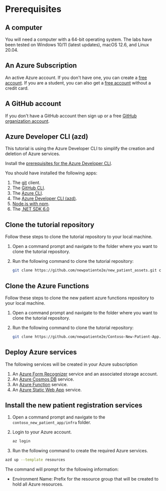 # Prerequisites

## A computer

You will need a computer with a 64-bit operating system. The labs have been tested on Windows 10/11 (latest updates), macOS 12.6, and Linux 20.04.

## An Azure Subscription

An active Azure account. If you don't have one, you can create a [free account](https://azure.microsoft.com/free/cognitive-services/). If you are a student, you can also get a [free account](https://azure.microsoft.com/free/students/) without a credit card.

## A GitHub account

If you don't have a GitHub account then sign up or a free [GitHub organization account](https://docs.github.com/get-started/signing-up-for-github/signing-up-for-a-new-github-account).

## Azure Developer CLI (azd)

This tutorial is using the Azure Developer CLI to simplify the creation and deletion of Azure services.

Install the [prerequisites for the Azure Developer CLI](https://learn.microsoft.com/azure/developer/azure-developer-cli/get-started?tabs=bare-metal%2Cwindows&pivots=programming-language-nodejs#configure-your-development-environment).

You should have installed the following apps:

1. The [git](https://git-scm.com/) client.
1. The [GitHub CLI](https://github.com/cli/cli).
1. The [Azure CLI](https://learn.microsoft.com/cli/azure/install-azure-cli).
1. The [Azure Developer CLI (azd)](https://learn.microsoft.com/azure/developer/azure-developer-cli/get-started?tabs=bare-metal%2Clinuxmac&pivots=programming-language-csharp#prerequisites).
1. [Node.js with npm](https://nodejs.org/).
1. The [.NET SDK 6.0](https://dotnet.microsoft.com/download/dotnet/6.0)

## Clone the tutorial repository

Follow these steps to clone the tutorial repository to your local machine.

1. Open a command prompt and navigate to the folder where you want to clone the tutorial repository.
1. Run the following command to clone the tutorial repository:

    ```bash
    git clone https://github.com/newpatiente2e/new_patient_assets.git contoso_new_patient_assets
    ```

## Clone the Azure Functions

Follow these steps to clone the new patient azure functions repository to your local machine.

1. Open a command prompt and navigate to the folder where you want to clone the tutorial repository.
1. Run the following command to clone the tutorial repository:

    ```bash
    git clone https://github.com/newpatiente2e/Contoso-New-Patient-App.git contoso_new_patient_app
    ```

## Deploy Azure services

The following services will be created in your Azure subscription

1. An [Azure Form Recognizer](https://azure.microsoft.com/services/form-recognizer) service and an associated storage account.
1. An [Azure Cosmos DB](https://learn.microsoft.com/azure/cosmos-db/introduction) service.
1. An [Azure Function](https://learn.microsoft.com/azure/azure-functions/) service.
1. An [Azure Static Web App](https://azure.microsoft.com/services/app-service/static/) service.

## Install the new patient registration services

1. Open a command prompt and navigate to the `contoso_new_patient_app/infra` folder.
1. Login to your Azure account.

    ```bash
    az login
    ```

1. Run the following command to create the required Azure services.

```bash
azd up --template resources
```

The command will prompt for the following information:

- Environment Name: Prefix for the resource group that will be created to hold all Azure resources.
